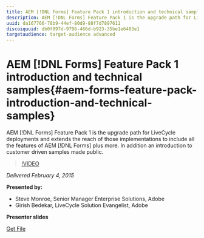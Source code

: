 ```yaml
---
title: AEM [!DNL Forms] Feature Pack 1 introduction and technical samples
description: AEM [!DNL Forms] Feature Pack 1 is the upgrade path for LiveCycle deployments and extends the reach of those implementations to include all the features of AEM [!DNL Forms] plus more. In addition an introduction to customer driven samples made public.
uuid: da167766-78b9-44ef-80d9-88f7d7897611
discoiquuid: db0f097d-9796-466d-b923-35be1e6483e1
targetaudience: target-audience advanced
---
```

# AEM [!DNL Forms] Feature Pack 1 introduction and technical samples{#aem-forms-feature-pack-introduction-and-technical-samples}

AEM [!DNL Forms] Feature Pack 1 is the upgrade path for LiveCycle deployments and extends the reach of those implementations to include all the features of AEM [!DNL Forms] plus more. In addition an introduction to customer driven samples made public.

>[!VIDEO](https://video.tv.adobe.com/v/19380/?quality=9)

*Delivered February 4, 2015*

**Presented by:**

* Steve Monroe, Senior Manager Enterprise Solutions, Adobe
* Girish Bedekar, LiveCycle Solution Evangelist, Adobe

**Presenter slides**

[Get File](assets/aem-forms-fp1-2015-0204.pdf)
<!--
[Get back to the Overview](https://helpx.adobe.com/experience-manager/kt/eseminars/gems/aem-index.html)
-->
